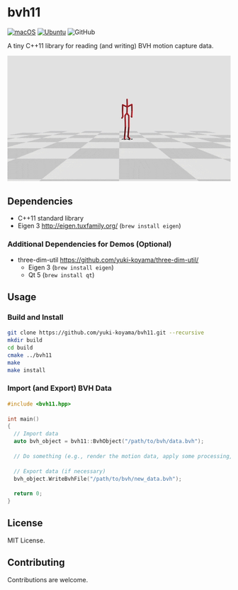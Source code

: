 # bvh11

[![macOS](https://github.com/yuki-koyama/bvh11/actions/workflows/macos.yml/badge.svg)](https://github.com/yuki-koyama/bvh11/actions/workflows/macos.yml)
[![Ubuntu](https://github.com/yuki-koyama/bvh11/actions/workflows/ubuntu.yml/badge.svg)](https://github.com/yuki-koyama/bvh11/actions/workflows/ubuntu.yml)
![GitHub](https://img.shields.io/github/license/yuki-koyama/bvh11)

A tiny C++11 library for reading (and writing) BVH motion capture data.

![](./docs/sample.gif)

## Dependencies

- C++11 standard library
- Eigen 3 <http://eigen.tuxfamily.org/> (`brew install eigen`)

### Additional Dependencies for Demos (Optional)

- three-dim-util <https://github.com/yuki-koyama/three-dim-util/>
  - Eigen 3 (`brew install eigen`)
  - Qt 5 (`brew install qt`)

## Usage

### Build and Install

```bash
git clone https://github.com/yuki-koyama/bvh11.git --recursive
mkdir build
cd build
cmake ../bvh11
make
make install
```

### Import (and Export) BVH Data

```cpp
#include <bvh11.hpp>

int main()
{
  // Import data
  auto bvh_object = bvh11::BvhObject("/path/to/bvh/data.bvh");

  // Do something (e.g., render the motion data, apply some processing, etc.)
  
  // Export data (if necessary)
  bvh_object.WriteBvhFile("/path/to/bvh/new_data.bvh");

  return 0;
}
```

## License

MIT License.

## Contributing

Contributions are welcome.

